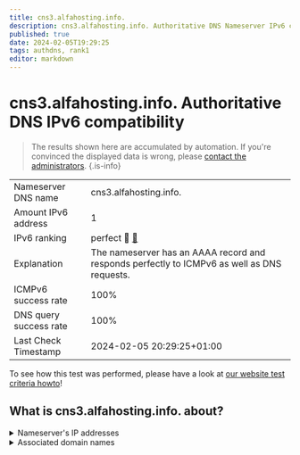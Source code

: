 ```yaml
---
title: cns3.alfahosting.info.
description: cns3.alfahosting.info. Authoritative DNS Nameserver IPv6 compatibility
published: true
date: 2024-02-05T19:29:25
tags: authdns, rank1
editor: markdown
---
```


# cns3.alfahosting.info. Authoritative DNS IPv6 compatibility

> The results shown here are accumulated by automation. If you're convinced the displayed data is wrong, please [contact the administrators](/howto/chat). 
{.is-info}




|   |   |
| - | - |
| Nameserver DNS name | cns3.alfahosting.info.
| Amount IPv6 address | 1
| IPv6 ranking | perfect :1st_place_medal: [🔗](/howto/ranking) |
| Explanation | The nameserver has an AAAA record and responds perfectly to ICMPv6 as well as DNS requests. |
| ICMPv6 success rate | 100%|
| DNS query success rate | 100% |
| Last Check Timestamp | 2024-02-05 20:29:25+01:00 |

To see how this test was performed, please have a look at [our website test criteria howto](/howto/testcriteria/authdns)!


## What is cns3.alfahosting.info. about?




<details>
<summary>Nameserver's IP addresses</summary>

2a02:2b80:101:5000::8

</details>



<details>
<summary>Associated domain names</summary>

www.bundesarbeitsgericht.de

</details>
